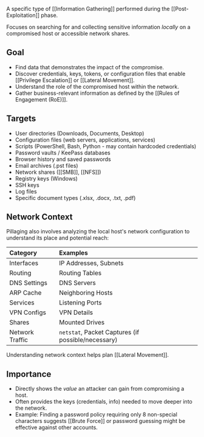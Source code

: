 A specific type of [[Information Gathering]] performed during the [[Post-Exploitation]] phase.

Focuses on searching for and collecting sensitive information *locally* on a compromised host or accessible network shares.

## Goal

- Find data that demonstrates the impact of the compromise.
- Discover credentials, keys, tokens, or configuration files that enable [[Privilege Escalation]] or [[Lateral Movement]].
- Understand the role of the compromised host within the network.
- Gather business-relevant information as defined by the [[Rules of Engagement (RoE)]].

## Targets

- User directories (Downloads, Documents, Desktop)
- Configuration files (web servers, applications, services)
- Scripts (PowerShell, Bash, Python - may contain hardcoded credentials)
- Password vaults / KeePass databases
- Browser history and saved passwords
- Email archives (.pst files)
- Network shares ([[SMB]], [[NFS]])
- Registry keys (Windows)
- SSH keys
- Log files
- Specific document types (.xlsx, .docx, .txt, .pdf)

## Network Context

Pillaging also involves analyzing the local host's network configuration to understand its place and potential reach:

| Category     | Examples        |
| :----------- | :-------------- |
| Interfaces   | IP Addresses, Subnets |
| Routing       | Routing Tables  |
| DNS Settings | DNS Servers     |
| ARP Cache    | Neighboring Hosts |
| Services      | Listening Ports |
| VPN Configs  | VPN Details     |
| Shares        | Mounted Drives  |
| Network Traffic | `netstat`, Packet Captures (if possible/necessary) |

Understanding network context helps plan [[Lateral Movement]].

## Importance

- Directly shows the *value* an attacker can gain from compromising a host.
- Often provides the keys (credentials, info) needed to move deeper into the network.
- Example: Finding a password policy requiring only 8 non-special characters suggests [[Brute Force]] or password guessing might be effective against other accounts. 